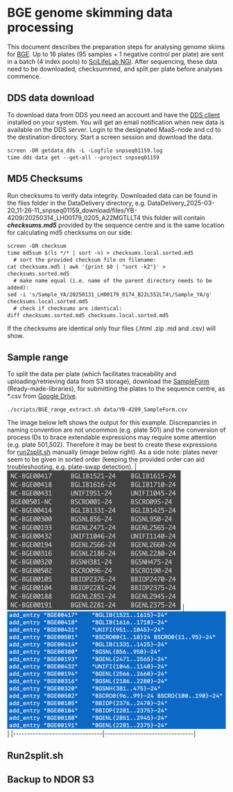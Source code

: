 # BGE genome skimming data processing
This document describes the preparation steps for analysing genome skims for [BGE](https://biodiversitygenomics.eu/).
Up to 16 plates (95 samples + 1 negative control per plate) are sent in a batch (4 index pools) to [SciLifeLab NGI](https://ngisweden.scilifelab.se/).
After sequencing, these data need to be downloaded, checksummed, and split per plate before analyses commence.

## DDS data download
To download data from DDS you need an account and have the [DDS client](https://scilifelabdatacentre.github.io/dds_cli/installation/) installed on your system. You will get an email notification when new data
is available on the DDS server.
Login to the designated MaaS-node and cd to the destination directory. Start a screen session and download the data.
<pre><code>screen -DR getdata_dds -L -Logfile snpseq01159.log
time dds data get --get-all --project snpseq01159</code></pre>

## MD5 Checksums
Run checksums to verify data integrity. Downloaded data can be found in the files folder in the DataDelivery directory, e.g. DataDelivery_2025-03-20_11-26-11_snpseq01159_download/files/YB-4209/20250314_LH00179_0205_A22MGTLLT4 this folder will contain ***checksums.md5*** provided by the sequence centre and is the same location for calculating md5 checksums on our side:
<pre><code>screen -DR checksum
time md5sum $(ls */* | sort -n) > checksums.local.sorted.md5
  # sort the provided checksum file on filename:
cat checksums.md5 | awk '{print $0 | "sort -k2"}' > checksums.sorted.md5
  # make name equal (i.e. name of the parent directory needs to be added):
sed -i 's/Sample_YA/20250131_LH00179_0174_B22L552LT4\/Sample_YA/g' checksums.local.sorted.md5
  # check if checksums are identical:
diff checksums.sorted.md5 checksums.local.sorted.md5</code></pre>
If the checksums are identical only four files (.html .zip .md and .csv) will show.

## Sample range
To split the data per plate (which facilitates traceability and uploading/retrieving data from S3 storage), download the [SampleForm](data/YB-4209_SampleForm.csv) (Ready-made-libraries), for submitting the plates to the sequence centre, as *.csv from [Google Drive](https://drive.google.com/drive/folders/1lxCPhEpvqq0meHPkXx-FaAgUgPk03dtY?usp=drive_link).
<pre><code>./scripts/BGE_range_extract.sh data/YB-4209_SampleForm.csv</code></pre>
The image below left shows the output for this example. Discrepancies in naming convention are not uncommon (e.g. plate 501) and the conversion of process IDs to brace extendable expressions may require some attention (e.g. plate 501,502). Therefore it may be best to create these expressions for [run2split.sh](scripts/run2split.sh) manually (image below right). As a side note: plates never seem to be given in sorted order (keeping the provided order can aid troubleshooting, e.g. plate-swap detection). 
|  <img src="images/range_extract_output.png" width="400"> |  <img src="images/run2split_input.png" width="600"> |
|--------------------------------|--------------------------------|

## Run2split.sh
## Backup to NDOR S3
